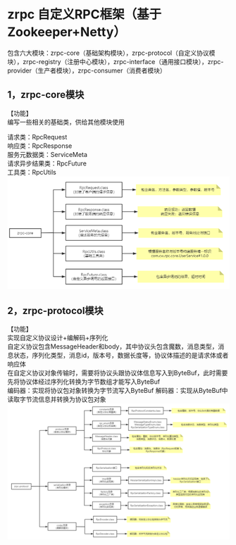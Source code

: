 # zrpc 自定义RPC框架（基于Zookeeper+Netty）
包含六大模块：zrpc-core（基础架构模块），zrpc-protocol（自定义协议模块），zrpc-registry（注册中心模块），zrpc-interface（通用接口模块），zrpc-provider（生产者模块），zrpc-consumer（消费者模块）

## 1，zrpc-core模块
【功能】  
编写一些相关的基础类，供给其他模块使用  
  
请求类：RpcRequest  
响应类：RpcResponse  
服务元数据类：ServiceMeta  
请求异步结果类：RpcFuture  
工具类：RpcUtils  
![image](https://github.com/xiaoguaishou520/zrpc/blob/master/images/zrpc-core.png)

## 2，zrpc-protocol模块
【功能】  
实现自定义协议设计+编解码+序列化  
自定义协议包含MessageHeader和body，其中协议头包含魔数，消息类型，消息状态，序列化类型，消息id，版本号，数据长度等，协议体描述的是请求体或者响应体  
在自定义协议对象传输时，需要将协议头跟协议体信息写入到ByteBuf，此时需要先将协议体经过序列化转换为字节数组才能写入ByteBuf  
编码器：实现将协议包对象转换为字节流写入ByteBuf
解码器：实现从ByteBuf中读取字节流信息并转换为协议包对象  
![image](https://github.com/xiaoguaishou520/zrpc/blob/master/images/zrpc-protocol.png)
